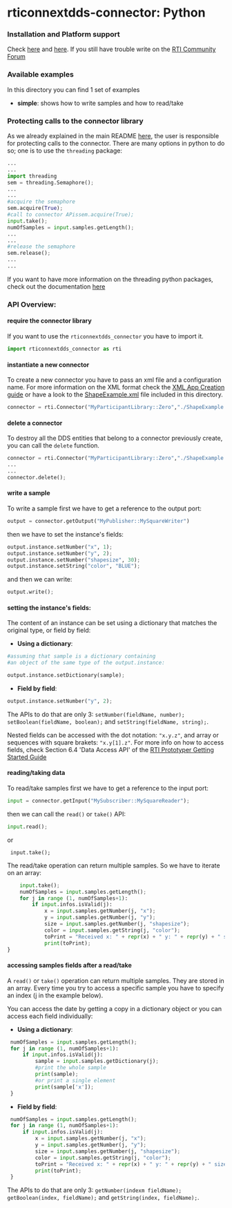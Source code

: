 rticonnextdds-connector: Python
========

### Installation and Platform support
Check [here](https://github.com/rticommunity/rticonnextdds-connector#getting-started-with-python) and [here](https://github.com/rticommunity/rticonnextdds-connector#platform-support).
If you still have trouble write on the [RTI Community Forum](https://community.rti.com/forums/technical-questions)

### Available examples
In this directory you can find 1 set of examples

 * **simple**: shows how to write samples and how to read/take

### Protecting calls to the connector library
As we already explained in the main README [here](https://github.com/rticommunity/rticonnextdds-connector#threading-model), the user is responsible for protecting calls to the connector. There are many options in python to do so; one is to use the ```threading``` package:

```py
...
...
import threading
sem = threading.Semaphore();
...
...
#acquire the semaphore
sem.acquire(True);
#call to connector APissem.acquire(True);
input.take();
numOfSamples = input.samples.getLength();
...
...
#release the semaphore
sem.release();
...
...

```

If you want to have more information on the threading python packages, check out the documentation [here](https://docs.python.org/2/library/threading.html)

### API Overview:
#### require the connector library
If you want to use the `rticonnextdds_connector` you have to import it.

```py
import rticonnextdds_connector as rti
```

#### instantiate a new connector
To create a new connector you have to pass an xml file and a configuration name. For more information on
the XML format check the [XML App Creation guide](https://community.rti.com/rti-doc/510/ndds.5.1.0/doc/pdf/RTI_CoreLibrariesAndUtilities_XML_AppCreation_GettingStarted.pdf) or
have a look to the [ShapeExample.xml](ShapeExample.xml) file included in this directory.  

```py
connector = rti.Connector("MyParticipantLibrary::Zero","./ShapeExample.xml");
```
#### delete a connector
To destroy all the DDS entities that belong to a connector previously create, you can call the ```delete``` function.

```py
connector = rti.Connector("MyParticipantLibrary::Zero","./ShapeExample.xml");
...
...
connector.delete();
```

#### write a sample
To write a sample first we have to get a reference to the output port:

```py
output = connector.getOutput("MyPublisher::MySquareWriter")
```

then we have to set the instance's fields:

```py
output.instance.setNumber("x", 1);
output.instance.setNumber("y", 2);
output.instance.setNumber("shapesize", 30);
output.instance.setString("color", "BLUE");
```

and then we can write:

```py
output.write();
```

#### setting the instance's fields:
The content of an instance can be set using a dictionary that matches the original type, or field by field:

* **Using a dictionary**:

```py
#assuming that sample is a dictionary containing
#an object of the same type of the output.instance:

output.instance.setDictionary(sample);
```

 * **Field by field**:

```py
output.instance.setNumber("y", 2);
```

The APIs to do that are only 3: `setNumber(fieldName, number);` `setBoolean(fieldName, boolean);` and `setString(fieldName, string);`.

Nested fields can be accessed with the dot notation: `"x.y.z"`, and array or sequences with square brakets: `"x.y[1].z"`. For more info on how to access
fields, check Section 6.4 'Data Access API' of the
[RTI Prototyper Getting Started Guide](https://community.rti.com/rti-doc/510/ndds.5.1.0/doc/pdf/RTI_CoreLibrariesAndUtilities_Prototyper_GettingStarted.pdf)


#### reading/taking data
To read/take samples first we have to get a reference to the input port:

```py
input = connector.getInput("MySubscriber::MySquareReader");
```

then we can call the `read()` or `take()` API:

```py
input.read();
```

 or

```pu
 input.take();
```

The read/take operation can return multiple samples. So we have to iterate on an array:

```py
    input.take();
    numOfSamples = input.samples.getLength();
    for j in range (1, numOfSamples+1):
        if input.infos.isValid(j):
            x = input.samples.getNumber(j, "x");
            y = input.samples.getNumber(j, "y");
            size = input.samples.getNumber(j, "shapesize");
            color = input.samples.getString(j, "color");
            toPrint = "Received x: " + repr(x) + " y: " + repr(y) + " size: " + repr(size) + " color: " + repr(color);
            print(toPrint);
}
```

#### accessing samples fields after a read/take
A `read()` or `take()` operation can return multiple samples. They are stored in an array. Every time you try to access a specific sample you have to specify an index (j in the example below).

You can access the date by getting a copy in a dictionary object or you can access each field individually:

 * **Using a dictionary**:

```py
 numOfSamples = input.samples.getLength();
 for j in range (1, numOfSamples+1):
     if input.infos.isValid(j):
         sample = input.samples.getDictionary(j);
         #print the whole sample
         print(sample);
         #or print a single element
         print(sample['x']);
 }
```

 * **Field by field**:

```py
 numOfSamples = input.samples.getLength();
 for j in range (1, numOfSamples+1):
     if input.infos.isValid(j):
         x = input.samples.getNumber(j, "x");
         y = input.samples.getNumber(j, "y");
         size = input.samples.getNumber(j, "shapesize");
         color = input.samples.getString(j, "color");
         toPrint = "Received x: " + repr(x) + " y: " + repr(y) + " size: " + repr(size) + " color: " + repr(color);
         print(toPrint);
 }
```

The APIs to do that are only 3: `getNumber(indexm fieldName);` `getBoolean(index, fieldName);` and `getString(index, fieldName);`.
